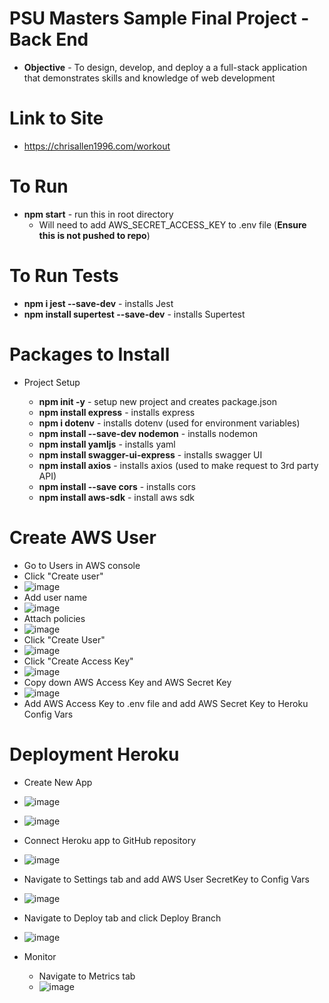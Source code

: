 # PSU Masters Sample Final Project - Back End

- **Objective** - To design, develop, and deploy a a full-stack application that demonstrates skills and knowledge of web development

# Link to Site

- https://chrisallen1996.com/workout

# To Run

- **npm start** - run this in root directory
  - Will need to add AWS_SECRET_ACCESS_KEY to .env file (**Ensure this is not pushed to repo**)

# To Run Tests
- **npm i jest --save-dev** - installs Jest
- **npm install supertest --save-dev** - installs Supertest

# Packages to Install

- Project Setup

  - **npm init -y** - setup new project and creates package.json
  - **npm install express** - installs express
  - **npm i dotenv** - installs dotenv (used for environment variables)
  - **npm install --save-dev nodemon** - installs nodemon
  - **npm install yamljs** - installs yaml
  - **npm install swagger-ui-express** - installs swagger UI
  - **npm install axios** - installs axios (used to make request to 3rd party API)
  - **npm install --save cors** - installs cors
  - **npm install aws-sdk** - install aws sdk

# Create AWS User

- Go to Users in AWS console
- Click "Create user"
- ![image](https://github.com/user-attachments/assets/1f43213e-436b-4019-acd8-08cab3f17c7d)
- Add user name
- ![image](https://github.com/user-attachments/assets/f1f43dbd-726d-47d9-89d2-d3b19e27b566)
- Attach policies
- ![image](https://github.com/user-attachments/assets/f8bc4ae0-7de9-44a2-b195-527e5648aa7d)
- Click "Create User"
- ![image](https://github.com/user-attachments/assets/ca44aace-7a91-4cd2-ab9a-b48864d07285)
- Click "Create Access Key"
- ![image](https://github.com/user-attachments/assets/afd3680e-c956-49a6-a99e-20ae00ea2158)
- Copy down AWS Access Key and AWS Secret Key
- ![image](https://github.com/user-attachments/assets/6dac579c-4969-4a9a-b79b-749539c2d015)
- Add AWS Access Key to .env file and add AWS Secret Key to Heroku Config Vars

# Deployment Heroku

- Create New App
- ![image](https://github.com/user-attachments/assets/551bf844-fe14-4d2c-a17b-dfa47b6aa0f3)
- ![image](https://github.com/user-attachments/assets/d1fa73ce-9920-41f9-85e4-1cac27c89519)
- Connect Heroku app to GitHub repository
- ![image](https://github.com/user-attachments/assets/a1083f4e-051e-41d4-99b7-795d73140084)
- Navigate to Settings tab and add AWS User SecretKey to Config Vars
- ![image](https://github.com/user-attachments/assets/ce68dcf2-6aa1-4c73-8c79-7adbb4cc4768)
- Navigate to Deploy tab and click Deploy Branch
- ![image](https://github.com/user-attachments/assets/c79e615a-bfd1-4d25-b074-21f48f43d01f)

- Monitor
  - Navigate to Metrics tab
  - ![image](https://github.com/user-attachments/assets/3e7b2f71-d25d-4a59-83c0-3f9c09435da0)

